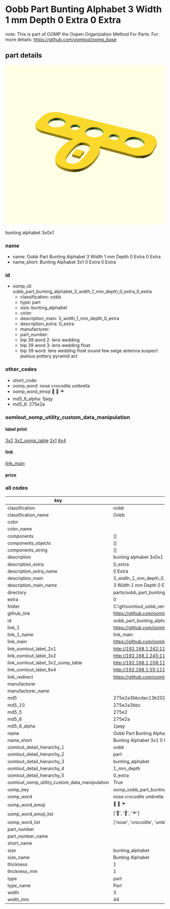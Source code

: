 # Oobb Part Bunting Alphabet 3 Width 1 mm Depth 0 Extra 0 Extra  

note: This is part of OOMP the Oopen Organization Method For Parts. For more details: https://github.com/oomlout/oomp_base

##  part details
  

[![](3dpr.png)](3dpr.png)

bunting alphabet 3x0x1



### name
* name: Oobb Part Bunting Alphabet 3 Width 1 mm Depth 0 Extra 0 Extra
* name_short: Bunting Alphabet 3x1 0 Extra 0 Extra
### id
* oomp_id: oobb_part_bunting_alphabet_3_width_1_mm_depth_0_extra_0_extra
  * classification: oobb
  * type: part
  * size: bunting_alphabet
  * color: 
  * description_main: 3_width_1_mm_depth_0_extra
  * description_extra: 0_extra
  * manufacturer: 
  * part_number: 
  * bip 39 word 2: lens wedding
  * bip 39 word 3: lens wedding float
  * bip 39 word: lens wedding float sound few siege antenna suspect jealous pottery pyramid act

### other_codes
* short_code: 
* oomp_word: nose crocodile umbrella
* oomp_word_emoji :nose: :crocodile: :umbrella:
* md5_6_alpha: 1jaqy
* md5_6: 275e2a






### oomlout_oomp_utility_custom_data_manipulation
#### label print
[3x2](http://192.168.1.245:1112/?label=oomp%201jaqy)
[3x2_oomp_table](http://192.168.1.108:1112/?label=oomp%201jaqy)
[2x1](http://192.168.1.242:1112/?label=oomp%201jaqy)
[6x4](http://192.168.1.55:1112/?label=oomp%201jaqy)    

#### link

[link_main](https://github.com/oomlout/oomlout_oobb_version_4_generated_parts/tree/main/navigation_oomp/oobb/part/bunting_alphabet/3_width_1_mm_depth_0_extra/0_extra/part)                              

#### price







### all codes 
| key | value |  
| --- | --- |  
| classification | oobb |  
| classification_name | Oobb |  
| color |  |  
| color_name |  |  
| components | [] |  
| components_objects | [] |  
| components_string | [] |  
| description | bunting alphabet 3x0x1 |  
| description_extra | 0_extra |  
| description_extra_name | 0 Extra |  
| description_main | 3_width_1_mm_depth_0_extra |  
| description_main_name | 3 Width 1 mm Depth 0 Extra |  
| directory | parts/oobb_part_bunting_alphabet_3_width_1_mm_depth_0_extra_0_extra |  
| extra | 0 |  
| folder | C:\gh\oomlout_oobb_version_4_generated_parts\parts\oobb_part_bunting_alphabet_3_width_1_mm_depth_0_extra_0_extra |  
| github_link | https://github.com/oomlout/oomlout_oomp_part_src/tree/main/parts/oobb_part_bunting_alphabet_3_width_1_mm_depth_0_extra_0_extra |  
| id | oobb_part_bunting_alphabet_3_width_1_mm_depth_0_extra_0_extra |  
| link_1 | https://github.com/oomlout/oomlout_oobb_version_4_generated_parts/tree/main/navigation_oomp/oobb/part/bunting_alphabet/3_width_1_mm_depth_0_extra/0_extra/part |  
| link_1_name | link_main |  
| link_main | https://github.com/oomlout/oomlout_oobb_version_4_generated_parts/tree/main/navigation_oomp/oobb/part/bunting_alphabet/3_width_1_mm_depth_0_extra/0_extra/part |  
| link_oomlout_label_2x1 | http://192.168.1.242:1112/?label=oomp%201jaqy |  
| link_oomlout_label_3x2 | http://192.168.1.245:1112/?label=oomp%201jaqy |  
| link_oomlout_label_3x2_oomp_table | http://192.168.1.108:1112/?label=oomp%201jaqy |  
| link_oomlout_label_6x4 | http://192.168.1.55:1112/?label=oomp%201jaqy |  
| link_redirect | https://github.com/oomlout/oomlout_oobb_version_4_generated_parts/tree/main/parts/oobb_bunting_alphabet_03_01_ex_0 |  
| manufacturer |  |  
| manufacturer_name |  |  
| md5 | 275e2a3bbcdac13b202accfcb27e3c01 |  
| md5_10 | 275e2a3bbc |  
| md5_5 | 275e2 |  
| md5_6 | 275e2a |  
| md5_6_alpha | 1jaqy |  
| name | Oobb Part Bunting Alphabet 3 Width 1 mm Depth 0 Extra 0 Extra |  
| name_short | Bunting Alphabet 3x1 0 Extra 0 Extra |  
| oomlout_detail_hierarchy_1 | oobb |  
| oomlout_detail_hierarchy_2 | part |  
| oomlout_detail_hierarchy_3 | bunting_alphabet |  
| oomlout_detail_hierarchy_4 | 1_mm_depth |  
| oomlout_detail_hierarchy_5 | 0_extra |  
| oomlout_oomp_utility_custom_data_manipulation | True |  
| oomp_key | oomp_oobb_part_bunting_alphabet_3_width_1_mm_depth_0_extra_0_extra |  
| oomp_word | nose crocodile umbrella |  
| oomp_word_emoji | :nose: :crocodile: :umbrella: |  
| oomp_word_emoji_list | [':nose:', ':crocodile:', ':umbrella:'] |  
| oomp_word_list | ['nose', 'crocodile', 'umbrella'] |  
| part_number |  |  
| part_number_name |  |  
| short_name |  |  
| size | bunting_alphabet |  
| size_name | Bunting Alphabet |  
| thickness | 1 |  
| thickness_mm | 1 |  
| type | part |  
| type_name | Part |  
| width | 3 |  
| width_mm | 44 |  
